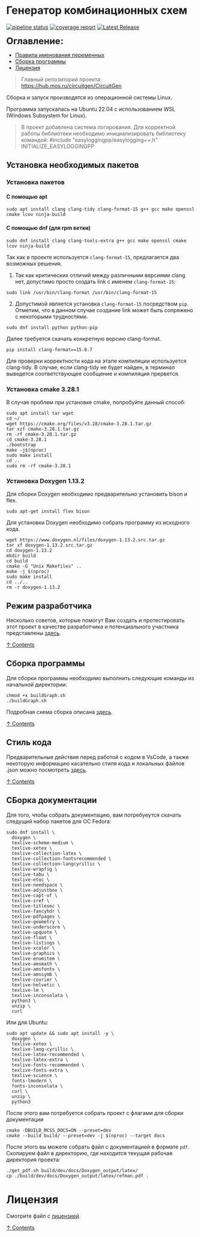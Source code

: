 # Генератор комбинационных схем
<!--
![License: MIT](https://img.shields.io/github/license/vvzunin/CircuitGen_Graph)
![GitHub forks](https://img.shields.io/github/forks/vvzunin/CircuitGen_Graph)
![GitHub Repo stars](https://img.shields.io/github/stars/vvzunin/CircuitGen_Graph)
![GitHub watchers](https://img.shields.io/github/watchers/vvzunin/CircuitGen_Graph)

![GitHub CI](https://github.com/vvzunin/CircuitGen_Graph/actions/workflows/ci.yml/badge.svg)
[![codecov](https://codecov.io/gh/vvzunin/CircuitGen_Graph/graph/badge.svg?token=U88U82QFX8)](https://codecov.io/gh/vvzunin/CircuitGen_Graph)
![GitHub Release](https://img.shields.io/github/v/release/vvzunin/CircuitGen_Graph)
![GitHub Release Date](https://img.shields.io/github/release-date/vvzunin/CircuitGen_Graph)

![GitHub commit activity](https://img.shields.io/github/commit-activity/m/vvzunin/CircuitGen_Graph)
![GitHub commits since latest release](https://img.shields.io/github/commits-since/vvzunin/CircuitGen_Graph/latest)
![GitHub last commit](https://img.shields.io/github/last-commit/vvzunin/CircuitGen_Graph)

![GitHub Issues or Pull Requests](https://img.shields.io/github/issues/vvzunin/CircuitGen_Graph)
![GitHub Issues or Pull Requests](https://img.shields.io/github/issues-pr/vvzunin/CircuitGen_Graph)

![Alt](https://repobeats.axiom.co/api/embed/96480623d3ed662877d25bdc40716dbc9d20ec95.svg "Repobeats analytics image")
-->

[![pipeline status](https://hub.mos.ru/circuitgen/CircuitGen_Graph/badges/main/pipeline.svg)](https://hub.mos.ru/circuitgen/CircuitGen_Graph/-/commits/main)
[![coverage report](https://hub.mos.ru/circuitgen/CircuitGen_Graph/badges/main/coverage.svg)](https://hub.mos.ru/circuitgen/CircuitGen_Graph/-/commits/main)
[![Latest Release](https://hub.mos.ru/circuitgen/CircuitGen_Graph/-/badges/release.svg)](https://hub.mos.ru/circuitgen/CircuitGen_Graph/-/releases)

<font size="5">**Оглавление:**</font>
<a name="content_rus"></a> 
- [Правила именования переменных](#hacking)
- [Сборка программы](#generator_build_rus)
- [Лицензия](#license)

> Главный репозиторий проекта: https://hub.mos.ru/circuitgen/CircuitGen

Сборка и запуск производятся из операционной системы Linux.

Программа запускалась на Ubuntu 22.04 с использованием WSL (Windows Subsystem for Linux).

> В проект добавлена система логирования. Для корректной работы библиотеки необходимо инициализировать библиотеку командой:
> #include "easyloggingpp/easylogging++.h"
> INITIALIZE_EASYLOGGINGPP

## Установка необходимых пакетов

### Установка пакетов

#### С помощью apt
```
sudo apt install clang clang-tidy clang-format-15 g++ gcc make openssl cmake lcov ninja-build
```

#### С помощью dnf (для rpm ветки)
```
sudo dnf install clang clang-tools-extra g++ gcc make openssl cmake lcov ninja-build
```
Так как в проекте используется `clang-format-15`, предлагается два возможных решения. 
1) Так как критических отличий между различными версиями clang нет, 
допустимо просто создать link с именем `clang-format-15`:  
```
sudo link /usr/bin/clang-format /usr/bin/clang-format-15
```
2) Допустимой является установка `clang-format-15` посредством `pip`. 
Отметим, что в данном случае создание link может быть сопряжено с некоторыми трудностями.
```
sudo dnf install python python-pip
```
Далее требуется скачать конкретную версию clang-format.
```
pip install clang-format==15.0.7
```

Для проверки корректности кода на этапе компиляции используется clang-tidy. В случае, если clang-tidy 
не будет найден, в терминал выведется соответствующее сообщение и компиляция прервется. 

### Установка cmake 3.28.1
В случае проблем при установке cmake, попробуйте данный способ:
```
sudo apt install tar wget
cd ~/
wget https://cmake.org/files/v3.28/cmake-3.28.1.tar.gz
tar xzf cmake-3.28.1.tar.gz
rm -rf cmake-3.28.1.tar.gz
cd cmake-3.28.1
./bootstrap
make -j$(nproc)
sudo make install
cd ..
sudo rm -rf cmake-3.28.1
```

### Установка Doxygen 1.13.2
Для сборки Doxygen необходимо предварительно установить bison и flex.
```
sudo apt-get install flex bison
```
Для установки Doxygen необходимо собрать программу из исходного кода.
```
wget https://www.doxygen.nl/files/doxygen-1.13.2.src.tar.gz 
tar xf doxygen-1.13.2.src.tar.gz
cd doxygen-1.13.2
mkdir build
cd build
cmake -G "Unix Makefiles" ..
make -j $(nproc)
sudo make install
cd ../..
rm -r doxygen-1.13.2
```

## Режим разработчика
<a name="hacking"></a> 

Несколько советов, которые помогут Вам создать и протестировать этот проект в качестве разработчика и потенциального участника представлены [здесь](/docs/HACKING.md).

[&#8593; Contents](#content_rus)

## Сборка программы
<a name="generator_build_rus"></a> 

Для сборки программы необходимо выполнить следующие команды из начальной директории:
```
chmod +x buildGraph.sh
./buildGraph.sh
```

Подробная схема сборка описана [здесь](/docs/BUILDING.md).

[&#8593; Contents](#content_rus)

## Стиль кода
<a name="format"></a>

Предварительные действия перед работой с кодом в VsCode, а также некоторую информацию касательно стиля кода и локальных файлов .json можно посмотреть [здесь](/docs/FORMAT.md).

[&#8593; Contents](#content_rus)

## СБорка документации

Для того, чтобы собрать документацию, вам потребуеутся скачать следущий набор пакетов для ОС Fedora:
```
sudo dnf install \
  doxygen \
  texlive-scheme-medium \
  texlive-xetex \
  texlive-collection-latex \
  texlive-collection-fontsrecommended \
  texlive-collection-langcyrillic \
  texlive-wrapfig \
  texlive-tabu \
  texlive-etoc \
  texlive-needspace \
  texlive-adjustbox \
  texlive-capt-of \
  texlive-zref \
  texlive-titlesec \
  texlive-fancyhdr \
  texlive-pdfpages \
  texlive-geometry \
  texlive-underscore \
  texlive-upquote \
  texlive-float \
  texlive-listings \
  texlive-xcolor \
  texlive-graphics \
  texlive-enumitem \
  texlive-amsmath \
  texlive-amsfonts \
  texlive-amssymb \
  texlive-courier \
  texlive-helvetic \
  texlive-lm \
  texlive-inconsolata \
  python3 \
  unzip \
  curl
```

Или для Ubuntu:
```
sudo apt update && sudo apt install -y \
  doxygen \
  texlive-xetex \
  texlive-lang-cyrillic \
  texlive-latex-recommended \
  texlive-latex-extra \
  texlive-fonts-recommended \
  texlive-fonts-extra \
  texlive-science \
  fonts-lmodern \
  fonts-inconsolata \
  curl \
  unzip \
  python3
```

После этого вам потребуется собрать проект с флагами для сборки документации
```
cmake -DBUILD_MCSS_DOCS=ON --preset=dev
cmake --build build/ --preset=dev -j $(nproc) --target docs
```

После этого вы можете собрать файл с документацией в формате `pdf`. Скопируем файл в директорию, где находится текущая рабочая директория проекта:
```
./get_pdf.sh build/dev/docs/Doxygen_output/latex/
cp ./build/dev/docs/Doxygen_output/latex/refman.pdf .
```

# Лицензия
<a name="license"></a>

Смотрите файл с [лицензией](LICENSE).

[&#8593; Contents](#content_rus)
